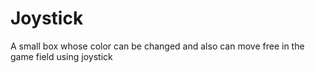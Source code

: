 # Joystick
A small box whose color can be changed and also can move free in the game field using joystick
